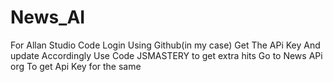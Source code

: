 # News_AI
For Allan Studio Code Login Using Github(in my case)
Get The APi Key And update Accordingly
Use Code JSMASTERY to get extra hits 
Go to News APi org To get Api Key for the same
